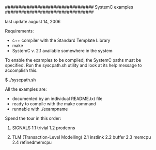 #################################
        SystemC examples
#################################

last update august 14, 2006

Requirements:
- c++ compiler with the Standard Template Library
- make
- SystemC v. 2.1 available somewhere in the system

To enable the examples to be compiled, the SystemC paths must be specified.
Run the syscpath.sh utility and look at its help message to accomplish this.

$ ./syscpath.sh


All the examples are:
- documented by an individual README.txt file
- ready to compile with the make command
- runnable with ./exampname

Spend the tour in this order:

1. SIGNALS
    1.1 trivial
    1.2 prodcons

2. TLM (Transaction-Level Modelling)
    2.1 instlink
    2.2 buffer
    2.3 memcpu
    2.4 refinedmemcpu


